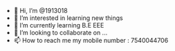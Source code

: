 - 👋 Hi, I’m @1913018
- 👀 I’m interested in learning new things
- 🌱 I’m currently learning B.E EEE
- 💞️ I’m looking to collaborate on ...
- 📫 How to reach me my mobile number : 7540044706

<!---
1913018/1913018 is a ✨ special ✨ repository because its `README.md` (this file) appears on your GitHub profile.
You can click the Preview link to take a look at your changes.
--->
